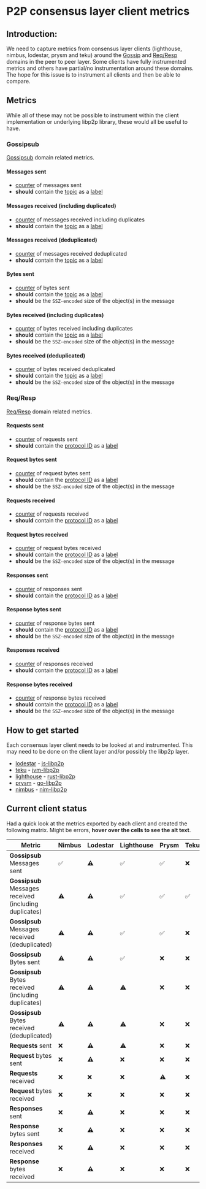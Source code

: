 # P2P consensus layer client metrics

## Introduction:
We need to capture metrics from consensus layer clients (lighthouse, nimbus, lodestar, prysm and teku) around the [Gossip](https://github.com/ethereum/consensus-specs/blob/dev/specs/phase0/p2p-interface.md#the-gossip-domain-gossipsub) and [Req/Resp](https://github.com/ethereum/consensus-specs/blob/dev/specs/phase0/p2p-interface.md#the-reqresp-domain) domains in the peer to peer layer. Some clients have fully instrumented metrics and others have partial/no instrumentation around these domains. The hope for this issue is to instrument all clients and then be able to compare.

## Metrics

While all of these may not be possible to instrument within the client implementation or underlying libp2p library, these would all be useful to have.

### Gossipsub

[Gossipsub](https://github.com/ethereum/consensus-specs/blob/dev/specs/phase0/p2p-interface.md#the-gossip-domain-gossipsub) domain related metrics.

#### Messages sent

- [counter](https://prometheus.io/docs/concepts/metric_types/#counter) of messages sent
- **should** contain the [topic](https://github.com/ethereum/consensus-specs/blob/dev/specs/phase0/p2p-interface.md#encodings) as a [label](https://prometheus.io/docs/practices/naming/#labels)

#### Messages received (including duplicated)

- [counter](https://prometheus.io/docs/concepts/metric_types/#counter) of messages received including duplicates
- **should** contain the [topic](https://github.com/ethereum/consensus-specs/blob/dev/specs/phase0/p2p-interface.md#encodings) as a [label](https://prometheus.io/docs/practices/naming/#labels)

#### Messages received (deduplicated)

- [counter](https://prometheus.io/docs/concepts/metric_types/#counter) of messages received deduplicated
- **should** contain the [topic](https://github.com/ethereum/consensus-specs/blob/dev/specs/phase0/p2p-interface.md#encodings) as a [label](https://prometheus.io/docs/practices/naming/#labels)

#### Bytes sent

- [counter](https://prometheus.io/docs/concepts/metric_types/#counter) of bytes sent
- **should** contain the [topic](https://github.com/ethereum/consensus-specs/blob/dev/specs/phase0/p2p-interface.md#encodings) as a [label](https://prometheus.io/docs/practices/naming/#labels)
- **should** be the `SSZ-encoded` size of the object(s) in the message

#### Bytes received (including duplicates)

- [counter](https://prometheus.io/docs/concepts/metric_types/#counter) of bytes received including duplicates
- **should** contain the [topic](https://github.com/ethereum/consensus-specs/blob/dev/specs/phase0/p2p-interface.md#encodings) as a [label](https://prometheus.io/docs/practices/naming/#labels)
- **should** be the `SSZ-encoded` size of the object(s) in the message

#### Bytes received (deduplicated)

- [counter](https://prometheus.io/docs/concepts/metric_types/#counter) of bytes received deduplicated
- **should** contain the [topic](https://github.com/ethereum/consensus-specs/blob/dev/specs/phase0/p2p-interface.md#encodings) as a [label](https://prometheus.io/docs/practices/naming/#labels)
- **should** be the `SSZ-encoded` size of the object(s) in the message

### Req/Resp

[Req/Resp](https://github.com/ethereum/consensus-specs/blob/dev/specs/phase0/p2p-interface.md#the-reqresp-domain) domain related metrics.

#### Requests sent

- [counter](https://prometheus.io/docs/concepts/metric_types/#counter) of requests sent
- **should** contain the [protocol ID](https://github.com/ethereum/consensus-specs/blob/dev/specs/phase0/p2p-interface.md#protocol-identification) as a [label](https://prometheus.io/docs/practices/naming/#labels)

#### Request bytes sent

- [counter](https://prometheus.io/docs/concepts/metric_types/#counter) of request bytes sent
- **should** contain the [protocol ID](https://github.com/ethereum/consensus-specs/blob/dev/specs/phase0/p2p-interface.md#protocol-identification) as a [label](https://prometheus.io/docs/practices/naming/#labels)
- **should** be the `SSZ-encoded` size of the object(s) in the message

#### Requests received

- [counter](https://prometheus.io/docs/concepts/metric_types/#counter) of requests received
- **should** contain the [protocol ID](https://github.com/ethereum/consensus-specs/blob/dev/specs/phase0/p2p-interface.md#protocol-identification) as a [label](https://prometheus.io/docs/practices/naming/#labels)

#### Request bytes received

- [counter](https://prometheus.io/docs/concepts/metric_types/#counter) of request bytes received
- **should** contain the [protocol ID](https://github.com/ethereum/consensus-specs/blob/dev/specs/phase0/p2p-interface.md#protocol-identification) as a [label](https://prometheus.io/docs/practices/naming/#labels)
- **should** be the `SSZ-encoded` size of the object(s) in the message

#### Responses sent

- [counter](https://prometheus.io/docs/concepts/metric_types/#counter) of responses sent
- **should** contain the [protocol ID](https://github.com/ethereum/consensus-specs/blob/dev/specs/phase0/p2p-interface.md#protocol-identification) as a [label](https://prometheus.io/docs/practices/naming/#labels)

#### Response bytes sent

- [counter](https://prometheus.io/docs/concepts/metric_types/#counter) of response bytes sent
- **should** contain the [protocol ID](https://github.com/ethereum/consensus-specs/blob/dev/specs/phase0/p2p-interface.md#protocol-identification) as a [label](https://prometheus.io/docs/practices/naming/#labels)
- **should** be the `SSZ-encoded` size of the object(s) in the message

#### Responses received

- [counter](https://prometheus.io/docs/concepts/metric_types/#counter) of responses received
- **should** contain the [protocol ID](https://github.com/ethereum/consensus-specs/blob/dev/specs/phase0/p2p-interface.md#protocol-identification) as a [label](https://prometheus.io/docs/practices/naming/#labels)

#### Response bytes received

- [counter](https://prometheus.io/docs/concepts/metric_types/#counter) of response bytes received
- **should** contain the [protocol ID](https://github.com/ethereum/consensus-specs/blob/dev/specs/phase0/p2p-interface.md#protocol-identification) as a [label](https://prometheus.io/docs/practices/naming/#labels)
- **should** be the `SSZ-encoded` size of the object(s) in the message

## How to get started

Each consensus layer client needs to be looked at and instrumented. This may need to be done on the client layer and/or possibly the libp2p layer.

- [lodestar](https://github.com/ChainSafe/lodestar) - [js-libp2p](https://github.com/libp2p/js-libp2p)
- [teku](https://github.com/Consensys/teku) - [jvm-libp2p](https://github.com/libp2p/jvm-libp2p)
- [lighthouse](https://github.com/sigp/lighthouse) - [rust-libp2p](https://github.com/libp2p/rust-libp2p)
- [prysm](https://github.com/prysmaticlabs/prysm) - [go-libp2p](https://github.com/libp2p/go-libp2p)
- [nimbus](https://github.com/status-im/nimbus-eth2) - [nim-libp2p](https://github.com/vacp2p/nim-libp2p)

## Current client status

Had a quick look at the metrics exported by each client and created the following matrix. Might be errors, **hover over the cells to see the alt text**.

| Metric | Nimbus | Lodestar | Lighthouse | Prysm | Teku |
|--------|--------|----------|------------|-------|------|
| **Gossipsub** Messages sent | ✅ | <span title="gossipsub_rpc_sent_subscription_total: missing topic label and not sure if this is combined" style="cursor:help">⚠️</span> | <span title="gossipsub_topic_msg_sent_counts_total" style="cursor:help">✅</span> | <span title="p2p_pubsub_deliver_total" style="cursor:help">✅</span> | ❌ |
| **Gossipsub** Messages received (including duplicates) | <span title="libp2p_pubsub_received_messages_total: not sure if deduplicated" style="cursor:help">⚠️</span> | <span title="gossipsub_accepted_messages_total: partial topic name and not sure if deduplicated" style="cursor:help">⚠️</span> | <span title="gossipsub_topic_msg_recv_counts_unfiltered_total" style="cursor:help">✅</span> | <span title="p2p_pubsub_duplicate_total" style="cursor:help">✅</span> | <span title="libp2p_gossip_messages_total" style="cursor:help">✅</span> |
| **Gossipsub** Messages received (deduplicated) | <span title="libp2p_pubsub_received_messages_total: not sure if deduplicated" style="cursor:help">⚠️</span> | <span title="gossipsub_accepted_messages_total: partial topic name and not sure if deduplicated" style="cursor:help">⚠️</span> | <span title="gossipsub_topic_msg_recv_counts_total" style="cursor:help">✅</span> | <span title="p2p_message_received_total" style="cursor:help">✅</span> | ❌ |
| **Gossipsub** Bytes sent | <span title="libp2p_network_bytes_total: missing topic label" style="cursor:help">⚠️</span> | <span title="gossipsub_rpc_sent_bytes_total: missing topic label and might include gossipsub and rpc numbers together" style="cursor:help">⚠️</span> | <span title="gossipsub_topic_msg_sent_bytes_total" style="cursor:help">✅</span> | ❌ | ❌ |
| **Gossipsub** Bytes received (including duplicates) | <span title="libp2p_network_bytes_total: not sure if deduplicated and missing topic label" style="cursor:help">⚠️</span> | <span title="gossipsub_rpc_recv_bytes_total: missing topic label and might include gossipsub and rpc numbers together" style="cursor:help">⚠️</span> | <span title="gossipsub_topic_msg_recv_bytes_total: not sure if this is deduplicated" style="cursor:help">⚠️</span> | ❌ | ❌ |
| **Gossipsub** Bytes received (deduplicated) | <span title="libp2p_network_bytes_total: not sure if deduplicated and missing topic label" style="cursor:help">⚠️</span> | <span title="gossipsub_rpc_recv_bytes_total: missing topic label and might include gossipsub and rpc numbers" style="cursor:help">⚠️</span> | <span title="gossipsub_topic_msg_recv_bytes_total: not sure if this is deduplicated" style="cursor:help">⚠️</span> | ❌ | ❌ |
| **Requests** sent | ❌ | <span title="gossipsub_rpc_sent_count_total: missing protocol ID label" style="cursor:help">⚠️</span> | <span title="libp2p_rpc_requests_total: partial protocol ID label" style="cursor:help">⚠️</span> | ❌ | ❌ |
| **Request** bytes sent | ❌ | <span title="gossipsub_rpc_sent_bytes_total: missing protocol ID label and might include gossipsub and rpc numbers together" style="cursor:help">⚠️</span> | ❌ | ❌ | ❌ |
| **Requests** received | ❌ | ❌ | ❌ | <span title="p2p_message_received_total: protocol ID label contains extra data" style="cursor:help">⚠️</span> | ❌ |
| **Request** bytes received | ❌ | ❌ | ❌ | ❌ | ❌ |
| **Responses** sent | ❌ | <span title="gossipsub_rpc_sent_count_total: missing protocol ID label" style="cursor:help">⚠️</span> | ❌ | ❌ | ❌ |
| **Response** bytes sent | ❌ | <span title="gossipsub_rpc_sent_bytes_total: missing protocol ID label and might include gossipsub and rpc numbers together" style="cursor:help">⚠️</span> | ❌ | ❌ | ❌ |
| **Responses** received | ❌ | <span title="p2p_message_received_total: missing protocol ID label" style="cursor:help">⚠️</span> | ❌ | ❌ | ❌ |
| **Response** bytes received | ❌ | <span title="gossipsub_rpc_recv_bytes_total: missing protocol ID label and might include gossipsub and rpc numbers together" style="cursor:help">⚠️</span> | ❌ | ❌ | ❌ |
